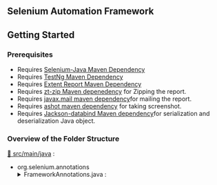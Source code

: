 ## Selenium Automation Framework

## Getting Started

### Prerequisites

- Requires [Selenium-Java Maven Dependency](https://mvnrepository.com/artifact/org.seleniumhq.selenium/selenium-java)
- Requires [TestNg Maven Dependency](https://mvnrepository.com/artifact/org.testng/testng)
- Requires [Extent Report Maven Dependency](https://mvnrepository.com/artifact/com.aventstack/extentreports)
- Requires [zt-zip Maven depenedency](https://mvnrepository.com/artifact/org.zeroturnaround/zt-zip) for Zipping the report.
- Requires [javax.mail maven dependency](https://mvnrepository.com/artifact/com.sun.mail/javax.mail)for mailing the report.
- Requires [ashot maven dependency](https://mvnrepository.com/artifact/ru.yandex.qatools.ashot/ashot) for taking screenshot.
- Requires [Jackson-databind Maven dependency](https://mvnrepository.com/artifact/com.fasterxml.jackson.core/jackson-databind)for serialization and deserialization Java object.
 
 
 ### Overview of the Folder Structure
 
[📂 src/main/java](./src/main/java) :
 	
 * org.selenium.annotations
	<details>
	 	<summary>FrameworkAnnotations.java :</summary>
	 	In this Java Interface, this is a custom annotation that allows you to tag test methods with metadata such as the author and category.
        It contains two elements:
		* `AuthorType[] author();` → Specifies the author(s) of the test case.
	</details>